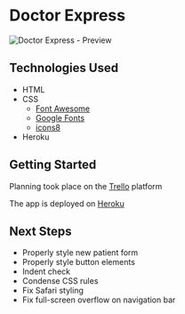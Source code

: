 # Doctor Express

![Doctor Express - Preview](https://imgur.com/)

## Technologies Used

* HTML
* CSS
  * [Font Awesome](https://fontawesome.com/)
  * [Google Fonts](https://fonts.google.com/)
  * [icons8](https://icons8.com/)
* Heroku

## Getting Started

Planning took place on the [Trello](https://trello.com/b/PQ61vkrf/doctor-express) platform

The app is deployed on [Heroku](http://doctor-express.herokuapp.com/)

## Next Steps

* Properly style new patient form
* Properly style button elements
* Indent check
* Condense CSS rules
* Fix Safari styling
* Fix full-screen overflow on navigation bar